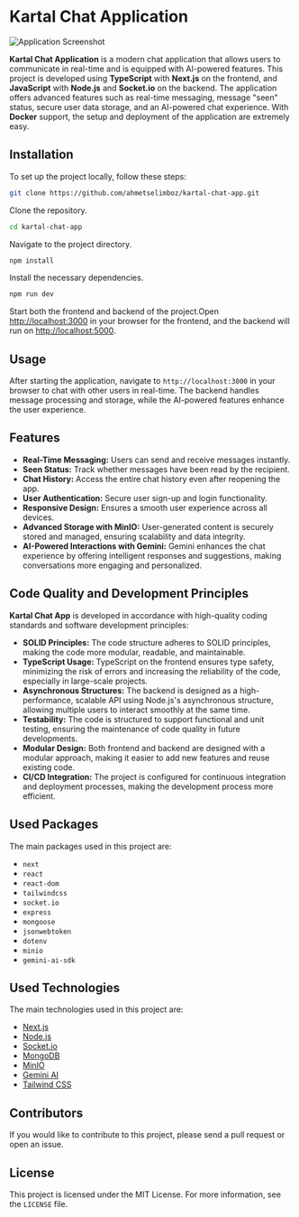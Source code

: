 
# Kartal Chat Application

![Application Screenshot](https://image.ahmetselimboz.com.tr/kartal-chat-app/Default/Kartal_Thumbnaill.jpg)

**Kartal Chat Application** is a modern chat application that allows users to communicate in real-time and is equipped with AI-powered features. This project is developed using **TypeScript** with **Next.js** on the frontend, and **JavaScript** with **Node.js** and **Socket.io** on the backend. The application offers advanced features such as real-time messaging, message "seen" status, secure user data storage, and an AI-powered chat experience. With **Docker** support, the setup and deployment of the application are extremely easy.

## Installation

To set up the project locally, follow these steps:

```bash
git clone https://github.com/ahmetselimboz/kartal-chat-app.git
```
Clone the repository.

```bash
cd kartal-chat-app
```
Navigate to the project directory.

```bash
npm install
```
Install the necessary dependencies.

```bash
npm run dev
```
Start both the frontend and backend of the project.Open [http://localhost:3000](http://localhost:3000) in your browser for the frontend, and the backend will run on [http://localhost:5000](http://localhost:5000).

## Usage

After starting the application, navigate to `http://localhost:3000` in your browser to chat with other users in real-time. The backend handles message processing and storage, while the AI-powered features enhance the user experience.

## Features

- **Real-Time Messaging:** Users can send and receive messages instantly.
- **Seen Status:** Track whether messages have been read by the recipient.
- **Chat History:** Access the entire chat history even after reopening the app.
- **User Authentication:** Secure user sign-up and login functionality.
- **Responsive Design:** Ensures a smooth user experience across all devices.
- **Advanced Storage with MinIO:** User-generated content is securely stored and managed, ensuring scalability and data integrity.
- **AI-Powered Interactions with Gemini:** Gemini enhances the chat experience by offering intelligent responses and suggestions, making conversations more engaging and personalized.

## Code Quality and Development Principles

**Kartal Chat App** is developed in accordance with high-quality coding standards and software development principles:

- **SOLID Principles:** The code structure adheres to SOLID principles, making the code more modular, readable, and maintainable.
- **TypeScript Usage:** TypeScript on the frontend ensures type safety, minimizing the risk of errors and increasing the reliability of the code, especially in large-scale projects.
- **Asynchronous Structures:** The backend is designed as a high-performance, scalable API using Node.js's asynchronous structure, allowing multiple users to interact smoothly at the same time.
- **Testability:** The code is structured to support functional and unit testing, ensuring the maintenance of code quality in future developments.
- **Modular Design:** Both frontend and backend are designed with a modular approach, making it easier to add new features and reuse existing code.
- **CI/CD Integration:** The project is configured for continuous integration and deployment processes, making the development process more efficient.

## Used Packages

The main packages used in this project are:

- `next`
- `react`
- `react-dom`
- `tailwindcss`
- `socket.io`
- `express`
- `mongoose`
- `jsonwebtoken`
- `dotenv`
- `minio`
- `gemini-ai-sdk`

## Used Technologies

The main technologies used in this project are:

- [Next.js](https://nextjs.org/)
- [Node.js](https://nodejs.org/)
- [Socket.io](https://socket.io/)
- [MongoDB](https://www.mongodb.com/)
- [MinIO](https://min.io/)
- [Gemini AI](https://gemini.com/)
- [Tailwind CSS](https://tailwindcss.com/)

## Contributors

If you would like to contribute to this project, please send a pull request or open an issue.

## License

This project is licensed under the MIT License. For more information, see the `LICENSE` file.
